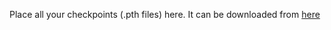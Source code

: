 Place all your checkpoints (.pth files) here. It can be downloaded from [here](https://github.com/Rudrabha/Wav2Lip#getting-the-weights)
